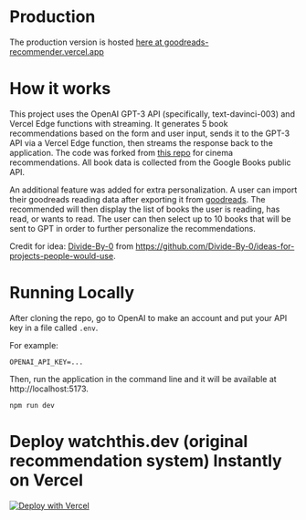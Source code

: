 # Production

The production version is hosted [here at goodreads-recommender.vercel.app](https://goodreads-recommender.vercel.app/)

# How it works

This project uses the OpenAI GPT-3 API (specifically, text-davinci-003) and Vercel Edge functions with streaming. It generates 5 book recommendations based on the form and user input, sends it to the GPT-3 API via a Vercel Edge function, then streams the response back to the application. The code was forked from [this repo](https://github.com/StephDietz/watch-this) for cinema recommendations. All book data is collected from the Google Books public API.

An additional feature was added for extra personalization. A user can import their goodreads reading data after exporting it from [goodreads](https://help.goodreads.com/s/article/How-do-I-import-or-export-my-books-1553870934590). The recommended will then display the list of books the user is reading, has read, or wants to read. The user can then select up to 10 books that will be sent to GPT in order to further personalize the recommendations.

Credit for idea: [Divide-By-0](https://github.com/Divide-By-0/) from https://github.com/Divide-By-0/ideas-for-projects-people-would-use.

# Running Locally

After cloning the repo, go to OpenAI to make an account and put your API key in a file called `.env`.

For example:

`OPENAI_API_KEY=...`

Then, run the application in the command line and it will be available at http://localhost:5173.

`npm run dev`

# Deploy watchthis.dev (original recommendation system) Instantly on Vercel

[![Deploy with Vercel](https://vercel.com/button)](https://vercel.com/new/clone?repository-url=https%3A%2F%2Fgithub.com%2FStephDietz%2Fwatch-this&env=VITE_OPENAI_API_KEY&envDescription=Open%20AI%20API%20key&demo-title=watchthis.dev&demo-url=https%3A%2F%2Fwatchthis.dev)

